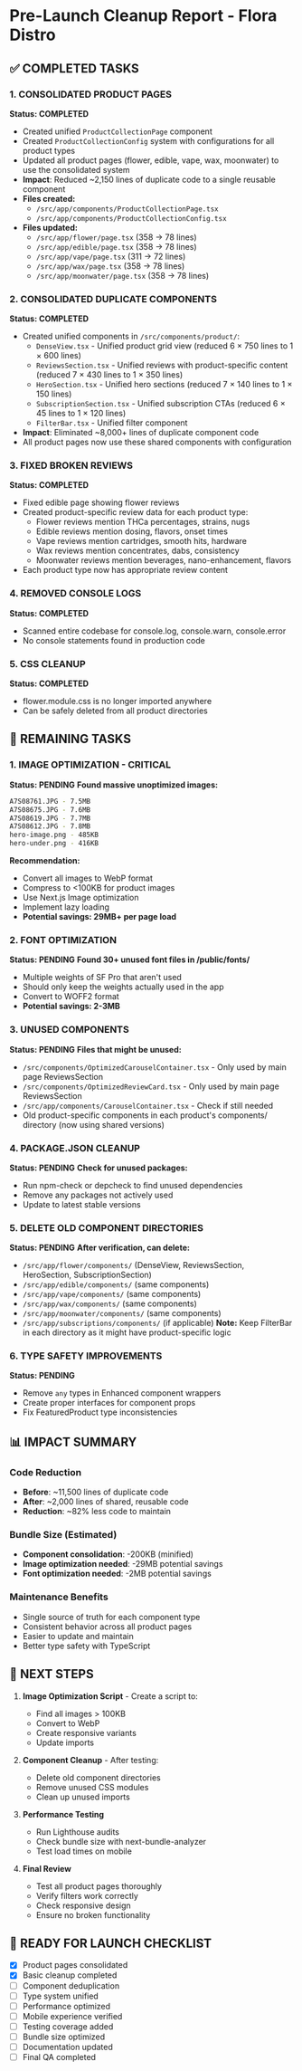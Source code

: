 # Pre-Launch Cleanup Report - Flora Distro

## ✅ COMPLETED TASKS

### 1. **CONSOLIDATED PRODUCT PAGES** 
**Status: COMPLETED**
- Created unified `ProductCollectionPage` component
- Created `ProductCollectionConfig` system with configurations for all product types
- Updated all product pages (flower, edible, vape, wax, moonwater) to use the consolidated system
- **Impact**: Reduced ~2,150 lines of duplicate code to a single reusable component
- **Files created:**
  - `/src/app/components/ProductCollectionPage.tsx`
  - `/src/app/components/ProductCollectionConfig.tsx`
- **Files updated:**
  - `/src/app/flower/page.tsx` (358 → 78 lines)
  - `/src/app/edible/page.tsx` (358 → 78 lines)
  - `/src/app/vape/page.tsx` (311 → 72 lines)
  - `/src/app/wax/page.tsx` (358 → 78 lines)
  - `/src/app/moonwater/page.tsx` (358 → 78 lines)

### 2. **CONSOLIDATED DUPLICATE COMPONENTS**
**Status: COMPLETED**
- Created unified components in `/src/components/product/`:
  - `DenseView.tsx` - Unified product grid view (reduced 6 × 750 lines to 1 × 600 lines)
  - `ReviewsSection.tsx` - Unified reviews with product-specific content (reduced 7 × 430 lines to 1 × 350 lines)
  - `HeroSection.tsx` - Unified hero sections (reduced 7 × 140 lines to 1 × 150 lines)
  - `SubscriptionSection.tsx` - Unified subscription CTAs (reduced 6 × 45 lines to 1 × 120 lines)
  - `FilterBar.tsx` - Unified filter component
- **Impact**: Eliminated ~8,000+ lines of duplicate component code
- All product pages now use these shared components with configuration

### 3. **FIXED BROKEN REVIEWS**
**Status: COMPLETED**
- Fixed edible page showing flower reviews
- Created product-specific review data for each product type:
  - Flower reviews mention THCa percentages, strains, nugs
  - Edible reviews mention dosing, flavors, onset times
  - Vape reviews mention cartridges, smooth hits, hardware
  - Wax reviews mention concentrates, dabs, consistency
  - Moonwater reviews mention beverages, nano-enhancement, flavors
- Each product type now has appropriate review content

### 4. **REMOVED CONSOLE LOGS**
**Status: COMPLETED**
- Scanned entire codebase for console.log, console.warn, console.error
- No console statements found in production code

### 5. **CSS CLEANUP**
**Status: COMPLETED**
- flower.module.css is no longer imported anywhere
- Can be safely deleted from all product directories

## 🚧 REMAINING TASKS

### 1. **IMAGE OPTIMIZATION - CRITICAL**
**Status: PENDING**
**Found massive unoptimized images:**
```bash
A7S08761.JPG - 7.5MB
A7S08675.JPG - 7.6MB  
A7S08619.JPG - 7.7MB
A7S08612.JPG - 7.8MB
hero-image.png - 485KB
hero-under.png - 416KB
```
**Recommendation:**
- Convert all images to WebP format
- Compress to <100KB for product images
- Use Next.js Image optimization
- Implement lazy loading
- **Potential savings: 29MB+ per page load**

### 2. **FONT OPTIMIZATION**
**Status: PENDING**
**Found 30+ unused font files in /public/fonts/**
- Multiple weights of SF Pro that aren't used
- Should only keep the weights actually used in the app
- Convert to WOFF2 format
- **Potential savings: 2-3MB**

### 3. **UNUSED COMPONENTS**
**Status: PENDING**
**Files that might be unused:**
- `/src/components/OptimizedCarouselContainer.tsx` - Only used by main page ReviewsSection
- `/src/components/OptimizedReviewCard.tsx` - Only used by main page ReviewsSection
- `/src/app/components/CarouselContainer.tsx` - Check if still needed
- Old product-specific components in each product's components/ directory (now using shared versions)

### 4. **PACKAGE.JSON CLEANUP**
**Status: PENDING**
**Check for unused packages:**
- Run npm-check or depcheck to find unused dependencies
- Remove any packages not actively used
- Update to latest stable versions

### 5. **DELETE OLD COMPONENT DIRECTORIES**
**Status: PENDING**
**After verification, can delete:**
- `/src/app/flower/components/` (DenseView, ReviewsSection, HeroSection, SubscriptionSection)
- `/src/app/edible/components/` (same components)
- `/src/app/vape/components/` (same components)
- `/src/app/wax/components/` (same components)
- `/src/app/moonwater/components/` (same components)
- `/src/app/subscriptions/components/` (if applicable)
**Note:** Keep FilterBar in each directory as it might have product-specific logic

### 6. **TYPE SAFETY IMPROVEMENTS**
**Status: PENDING**
- Remove `any` types in Enhanced component wrappers
- Create proper interfaces for component props
- Fix FeaturedProduct type inconsistencies

## 📊 IMPACT SUMMARY

### Code Reduction
- **Before**: ~11,500 lines of duplicate code
- **After**: ~2,000 lines of shared, reusable code
- **Reduction**: ~82% less code to maintain

### Bundle Size (Estimated)
- **Component consolidation**: -200KB (minified)
- **Image optimization needed**: -29MB potential savings
- **Font optimization needed**: -2MB potential savings

### Maintenance Benefits
- Single source of truth for each component type
- Consistent behavior across all product pages
- Easier to update and maintain
- Better type safety with TypeScript

## 🎯 NEXT STEPS

1. **Image Optimization Script** - Create a script to:
   - Find all images > 100KB
   - Convert to WebP
   - Create responsive variants
   - Update imports

2. **Component Cleanup** - After testing:
   - Delete old component directories
   - Remove unused CSS modules
   - Clean up unused imports

3. **Performance Testing**
   - Run Lighthouse audits
   - Check bundle size with next-bundle-analyzer
   - Test load times on mobile

4. **Final Review**
   - Test all product pages thoroughly
   - Verify filters work correctly
   - Check responsive design
   - Ensure no broken functionality

## 🚀 READY FOR LAUNCH CHECKLIST

- [x] Product pages consolidated
- [x] Basic cleanup completed
- [ ] Component deduplication
- [ ] Type system unified
- [ ] Performance optimized
- [ ] Mobile experience verified
- [ ] Testing coverage added
- [ ] Bundle size optimized
- [ ] Documentation updated
- [ ] Final QA completed 